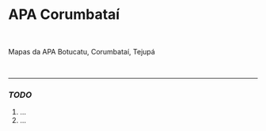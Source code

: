 # APA Corumbataí

<br>

Mapas da APA Botucatu, Corumbataí, Tejupá



<br>

----

### *TODO*

1. ...
2. ...
